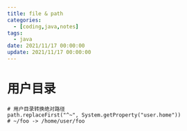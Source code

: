 ```yaml
---
title: file & path
categories: 
  - [coding,java,notes]
tags:
  - java
date: 2021/11/17 00:00:00
update: 2021/11/17 00:00:00
---
```


# 用户目录

```shell
# 用户目录转换绝对路径
path.replaceFirst("^~", System.getProperty("user.home"))
# ~/foo -> /home/user/foo
```

